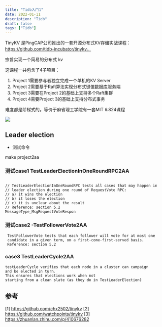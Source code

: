 ```yaml
---
title: "Tidb入门1"
date: 2022-01-11
description: "Tidb"
draft: false
tags: ["Tidb"]
---
```



TinyKV 是PingCAP公司推出的一套开源分布式KV存储实战课程：https://github.com/tidb-incubator/tinykv，

宗旨实现一个简易的分布式 kv

这课程一共包含了4子项目：

1. Project 1需要参与者独立完成一个单机的KV Server
2. Project 2需要基于Raft算法实现分布式键值数据库服务端
3. Project 3需要在Project 2的基础上支持多个Raft集群
4. Project 4需要Project 3的基础上支持分布式事务

难度都是阶梯式的，等价于麻省理工学院有一套MIT 6.824课程


![](https://cdn.nlark.com/yuque/0/2021/png/215144/1638967962931-61afa0d7-2107-4873-83bd-0829aa3e59a6.png?x-oss-process=image%2Fresize%2Cw_1500%2Climit_0)


## Leader election
- 测试命令

make project2aa

### 测试case1 TestLeaderElectionInOneRoundRPC2AA
~~~

// TestLeaderElectionInOneRoundRPC tests all cases that may happen in
// leader election during one round of RequestVote RPC:
// a) it wins the election
// b) it loses the election
// c) it is unclear about the result
// Reference: section 5.2
MessageType_MsgRequestVoteRespon
~~~

### 测试case2 -TestFollowerVote2AA
~~~
 TestFollowerVote tests that each follower will vote for at most one
 candidate in a given term, on a first-come-first-served basis.
 Reference: section 5.2
~~~

### case3 TestLeaderCycle2AA
~~~
testLeaderCycle verifies that each node in a cluster can campaign
and be elected in turn. 
This ensures that elections work when not
starting from a clean slate (as they do in TestLeaderElection)
~~~
## 参考
[1] https://github.com/chx2502/tinykv
[2] https://github.com/watchpoints/tinykv
[3] https://zhuanlan.zhihu.com/p/410676282

